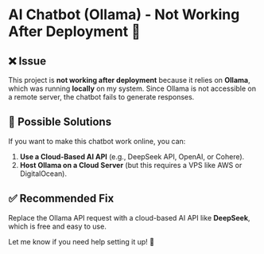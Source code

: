 # AI Chatbot (Ollama) - Not Working After Deployment 🚫  

## ❌ Issue  
This project is **not working after deployment** because it relies on **Ollama**, which was running **locally** on my system. Since Ollama is not accessible on a remote server, the chatbot fails to generate responses.  

## 🔧 Possible Solutions  
If you want to make this chatbot work online, you can:  
1. **Use a Cloud-Based AI API** (e.g., DeepSeek API, OpenAI, or Cohere).  
2. **Host Ollama on a Cloud Server** (but this requires a VPS like AWS or DigitalOcean).  

## ✅ Recommended Fix  
Replace the Ollama API request with a cloud-based AI API like **DeepSeek**, which is free and easy to use.  

Let me know if you need help setting it up! 🚀  
